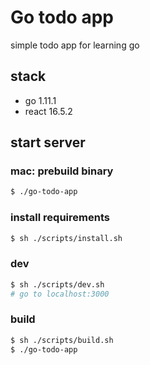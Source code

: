 # Go todo app
simple todo app for learning go

## stack
- go 1.11.1
- react 16.5.2

## start server
### mac: prebuild binary
```bash
$ ./go-todo-app
```

### install requirements
```bash
$ sh ./scripts/install.sh
```

### dev
```bash
$ sh ./scripts/dev.sh
# go to localhost:3000
```

### build
```bash
$ sh ./scripts/build.sh
$ ./go-todo-app
```
